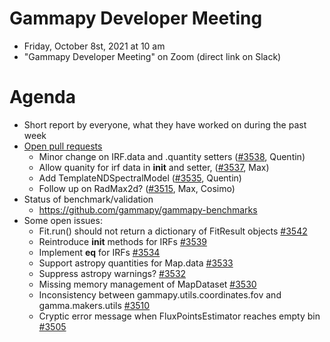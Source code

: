 # Gammapy Developer Meeting

* Friday, October 8st, 2021 at 10 am
* "Gammapy Developer Meeting" on Zoom (direct link on Slack)
# Agenda

* Short report by everyone, what they have worked on during the past week
* [Open pull requests](https://github.com/gammapy/gammapy/pulls)
  * Minor change on IRF.data and .quantity setters ([#3538](https://github.com/gammapy/gammapy/pull/3538), Quentin)
  * Allow quanity for irf data in __init__ and setter,  ([#3537](https://github.com/gammapy/gammapy/pull/3537), Max)
  * Add TemplateNDSpectralModel ([#3535](https://github.com/gammapy/gammapy/pull/3535), Quentin)
  * Follow up on RadMax2d? ([#3515](https://github.com/gammapy/gammapy/pull/3515), Max, Cosimo)
* Status of benchmark/validation
  * https://github.com/gammapy/gammapy-benchmarks
* Some open issues:
  * Fit.run() should not return a dictionary of FitResult objects [#3542](https://github.com/gammapy/gammapy/issues/3542)
  * Reintroduce __init__ methods for IRFs [#3539](https://github.com/gammapy/gammapy/issues/3539)
  * Implement __eq__ for IRFs [#3534](https://github.com/gammapy/gammapy/issues/3534)
  * Support astropy quantities for Map.data [#3533](https://github.com/gammapy/gammapy/issues/3533)
  * Suppress astropy warnings? [#3532](https://github.com/gammapy/gammapy/issues/3532)
  * Missing memory management of MapDataset [#3530](https://github.com/gammapy/gammapy/issues/3530)
  * Inconsistency between gammapy.utils.coordinates.fov and gamma.makers.utils [#3510](https://github.com/gammapy/gammapy/issues/3510)
  * Cryptic error message when FluxPointsEstimator reaches empty bin [#3505](https://github.com/gammapy/gammapy/issues/3505)


